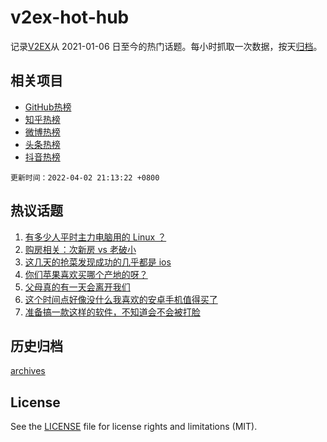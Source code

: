 # v2ex-hot-hub

 记录[V2EX](https://www.v2ex.com/)从 2021-01-06 日至今的热门话题。每小时抓取一次数据，按天[归档](archives)。
 
 ## 相关项目

- [GitHub热榜](https://github.com/snaildev/github-hot-hub)
- [知乎热榜](https://github.com/snaildev/zhihu-hot-hub)
- [微博热榜](https://github.com/snaildev/weibo-hot-hub)
- [头条热榜](https://github.com/snaildev/toutiao-hot-hub)
- [抖音热榜](https://github.com/snaildev/douyin-hot-hub)


 `更新时间：2022-04-02 21:13:22 +0800`

## 热议话题

1. [有多少人平时主力电脑用的 Linux ？](https://www.v2ex.com/t/844493)
1. [购房相关：次新房 vs 老破小](https://www.v2ex.com/t/844452)
1. [这几天的抢菜发现成功的几乎都是 ios](https://www.v2ex.com/t/844457)
1. [你们苹果喜欢买哪个产地的呀？](https://www.v2ex.com/t/844516)
1. [父母真的有一天会离开我们](https://www.v2ex.com/t/844492)
1. [这个时间点好像没什么我喜欢的安卓手机值得买了](https://www.v2ex.com/t/844403)
1. [准备搞一款这样的软件，不知道会不会被打脸](https://www.v2ex.com/t/844442)

## 历史归档

[archives](archives)

## License

See the [LICENSE](LICENSE) file for license rights and limitations (MIT).
